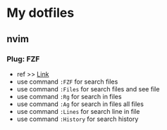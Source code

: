 # My dotfiles

## nvim

### Plug: FZF 
- ref >> [Link](https://www.youtube.com/watch?v=on1AzaZzQ7k)
- use command `:FZF` for search files
- use command `:Files` for search files and see file
- use command `:Rg` for search in files
- use command `:Ag` for search in files all files
- use command `:Lines` for search line in file
- use command `:History` for search history


